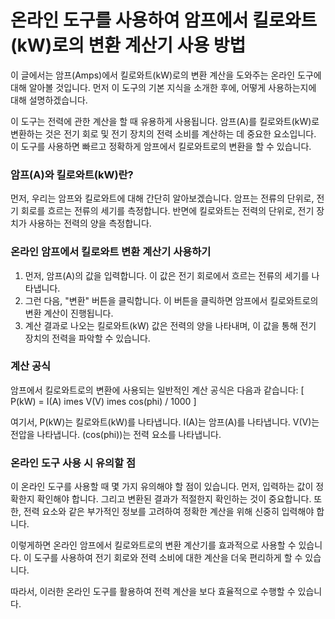 온라인 도구를 사용하여 암프에서 킬로와트(kW)로의 변환 계산기 사용 방법
=========================================

이 글에서는 암프(Amps)에서 킬로와트(kW)로의 변환 계산을 도와주는 온라인 도구에 대해 알아볼 것입니다. 먼저 이 도구의 기본 지식을 소개한 후에, 어떻게 사용하는지에 대해 설명하겠습니다.

이 도구는 전력에 관한 계산을 할 때 유용하게 사용됩니다. 암프(A)를 킬로와트(kW)로 변환하는 것은 전기 회로 및 전기 장치의 전력 소비를 계산하는 데 중요한 요소입니다. 이 도구를 사용하면 빠르고 정확하게 암프에서 킬로와트로의 변환을 할 수 있습니다.

### 암프(A)와 킬로와트(kW)란?

먼저, 우리는 암프와 킬로와트에 대해 간단히 알아보겠습니다. 암프는 전류의 단위로, 전기 회로를 흐르는 전류의 세기를 측정합니다. 반면에 킬로와트는 전력의 단위로, 전기 장치가 사용하는 전력의 양을 측정합니다.

### 온라인 암프에서 킬로와트 변환 계산기 사용하기

1. 먼저, 암프(A)의 값을 입력합니다. 이 값은 전기 회로에서 흐르는 전류의 세기를 나타냅니다.
2. 그런 다음, "변환" 버튼을 클릭합니다. 이 버튼을 클릭하면 암프에서 킬로와트로의 변환 계산이 진행됩니다.
3. 계산 결과로 나오는 킬로와트(kW) 값은 전력의 양을 나타내며, 이 값을 통해 전기 장치의 전력을 파악할 수 있습니다.

### 계산 공식

암프에서 킬로와트로의 변환에 사용되는 일반적인 계산 공식은 다음과 같습니다: \[ P(kW) = I(A) imes V(V) imes cos(phi) / 1000 \]

여기서, P(kW)는 킬로와트(kW)를 나타냅니다. I(A)는 암프(A)를 나타냅니다. V(V)는 전압을 나타냅니다. (cos(phi))는 전력 요소를 나타냅니다.

### 온라인 도구 사용 시 유의할 점

이 온라인 도구를 사용할 때 몇 가지 유의해야 할 점이 있습니다. 먼저, 입력하는 값이 정확한지 확인해야 합니다. 그리고 변환된 결과가 적절한지 확인하는 것이 중요합니다. 또한, 전력 요소와 같은 부가적인 정보를 고려하여 정확한 계산을 위해 신중히 입력해야 합니다.

이렇게하면 온라인 암프에서 킬로와트로의 변환 계산기를 효과적으로 사용할 수 있습니다. 이 도구를 사용하여 전기 회로와 전력 소비에 대한 계산을 더욱 편리하게 할 수 있습니다.

따라서, 이러한 온라인 도구를 활용하여 전력 계산을 보다 효율적으로 수행할 수 있습니다.